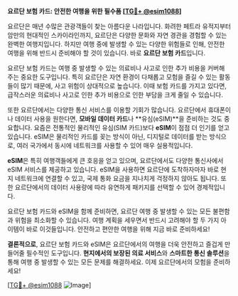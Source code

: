 **요르단 보험 카드: 안전한 여행을 위한 필수품 [[TG💪+ @esim1088](https://t.me/s/esim1088)]**

요르단은 매년 수많은 관광객들이 찾는 아름다운 나라입니다. 화려한 페트라 유적지부터 암만의 현대적인 스카이라인까지, 요르단은 다양한 문화와 자연 경관을 경험할 수 있는 완벽한 여행지입니다. 하지만 여행 중에 발생할 수 있는 다양한 위험들로 인해, 안전한 여행을 위해 반드시 준비해야 할 것이 있습니다. 바로 **요르단 보험 카드**입니다.

요르단 보험 카드는 여행 중 발생할 수 있는 의료비나 사고로 인한 추가 비용을 커버해 주는 중요한 도구입니다. 특히 요르단은 자연 환경이 다채롭고 모험을 즐길 수 있는 활동들이 많기 때문에, 사고 위험이 상대적으로 높습니다. 이때 보험 카드를 가지고 있다면, 급작스러운 의료비나 사고로 인한 추가 비용으로 인한 부담을 크게 줄일 수 있습니다.

또한 요르단에서는 다양한 통신 서비스를 이용할 기회가 많습니다. 요르단에서 휴대폰이나 데이터 사용을 원한다면, **모바일 데이터 카드**나 **유심(eSIM)**을 준비하는 것도 중요합니다. 요즘은 전통적인 물리적인 유심(SIM 카드)보다 **eSIM**이 점점 더 인기를 얻고 있습니다. eSIM은 물리적인 카드를 꽂는 방식이 아닌, 디지털로 데이터를 받는 방식으로, 여러 국가에서 동시에 네트워크를 사용할 수 있어 매우 실용적입니다.

**eSIM**은 특히 여행객들에게 큰 호응을 얻고 있으며, 요르단에서도 다양한 통신사에서 eSIM 서비스를 제공하고 있습니다. eSIM을 사용하면 요르단에 도착하자마자 바로 현지 네트워크에 연결할 수 있고, 국제 통화 요금을 지나치게 걱정하지 않아도 됩니다. 또한 요르단에서의 데이터 사용량에 따라 유연하게 패키지를 선택할 수 있어 경제적입니다.

요르단 보험 카드와 eSIM을 함께 준비하면, 요르단 여행 중 발생할 수 있는 모든 불편함과 위험을 최소화할 수 있습니다. 여행 계획을 세우면서 반드시 고려해야 할 두 가지 아이템이 바로 이것들입니다. 안전하고 편안한 여행을 위해 지금 바로 준비하세요!

**결론적으로**, 요르단 보험 카드와 eSIM은 요르단에서의 여행을 더욱 안전하고 즐겁게 만들어줄 필수적인 도구입니다. **현지에서의 보장된 의료 서비스**와 **스마트한 통신 솔루션**을 통해 여행 중 발생할 수 있는 모든 문제를 해결하세요. 이제 요르단에서의 모험을 준비하세요! 

[[TG💪+ @esim1088](https://t.me/s/esim1088) ![Image](https://i.postimg.cc/Y0z9fWf4/image.png)]